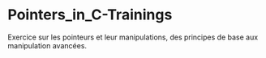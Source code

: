 # Pointers_in_C-Trainings
Exercice sur les pointeurs et leur manipulations, des principes de base aux manipulation avancées.
